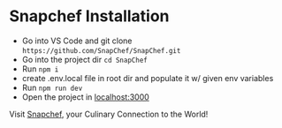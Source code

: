 # Snapchef Installation
- Go into VS Code and git clone ```https://github.com/SnapChef/SnapChef.git```
- Go into the project dir ```cd SnapChef```
- Run ```npm i```
- create .env.local file in root dir and populate it w/ given env variables
- Run ```npm run dev```
- Open the project in [localhost:3000](https://localhost:3000/)


Visit [Snapchef](https://snapchefapp.vercel.app/), your Culinary Connection to the World!
